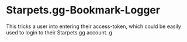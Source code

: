 # Starpets.gg-Bookmark-Logger
This tricks a user into entering their access-token, which could be easily used to login to their Starpets.gg account.
g
